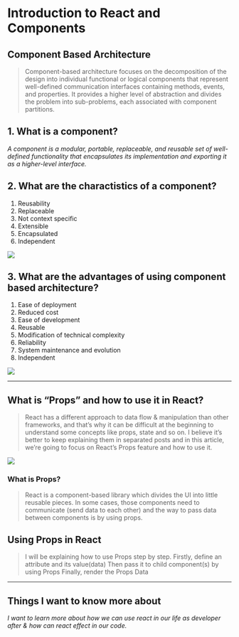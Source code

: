 #  Introduction to React and Components

## Component Based Architecture

> Component-based architecture focuses on the decomposition of the design into individual functional or logical components that represent well-defined communication interfaces containing methods, events, and properties. It provides a higher level of abstraction and divides the problem into sub-problems, each associated with component partitions.

## 1. What is a component?
_A component is a modular, portable, replaceable, and reusable set of well-defined functionality that encapsulates its implementation and exporting it as a higher-level interface._

## 2. What are the charactistics of a component?
1. Reusability 
2. Replaceable 
3. Not context specific
4. Extensible 
5. Encapsulated 
6. Independent 

![](https://prototechsolutions.com/wp-content/uploads/2020/02/Blog-Post-Image.png)

## 3. What are the advantages of using component based architecture?

1. Ease of deployment  
2. Reduced cost 
3. Ease of development
4. Reusable 
5. Modification of technical complexity
6. Reliability 
7. System maintenance and evolution
8. Independent 

![](https://www.tutorialride.com/images/software-architecture-and-design/principles-of-component-based-architecture.jpg)

<hr>

## What is “Props” and how to use it in React?
> React has a different approach to data flow & manipulation than other frameworks, and that’s why it can be difficult at the beginning to understand some concepts like props, state and so on.
I believe it’s better to keep explaining them in separated posts and in this article, we’re going to focus on React’s Props feature and how to use it.

![](https://i.stack.imgur.com/wqvF2.png)

### What is Props?

> React is a component-based library which divides the UI into little reusable pieces. In some cases, those components need to communicate (send data to each other) and the way to pass data between components is by using props.


## Using Props in React
> I will be explaining how to use Props step by step.
Firstly, define an attribute and its value(data)
Then pass it to child component(s) by using Props
Finally, render the Props Data

<hr>

## Things I want to know more about
_I want to learn more about how we can use react in our life as developer after & how can react effect in our code._